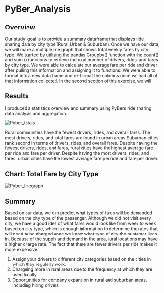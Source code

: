 # PyBer_Analysis
## Overview

Our study' goal is to provide a summary dataframe that displays ride sharing data by city type (Rural,Urban & Suburban). Once we have our data, we will make a multiple line graph that shows total weekly fares by city type. We started by utilizing the pandas Groupby() function with the count() and sum () functions to retrieve the total number of drivers, rides, and fares by city type. We were able to calculate our average fare per ride and driver after pulling this information and assigning it to functions. We were able to format into a new data frame and re-format the columns once we had all of that information collected. In the second section of this exercise, we will

## Results

I produced a statistics overview and summary using PyBers ride sharing data analysis and aggregation.

![Pyber_totals](https://user-images.githubusercontent.com/105666905/179148225-7f0a9933-7809-4b1e-9193-6a022b39523d.png)

Rural communities have the fewest drivers, rides, and overall fares. The most drivers, rides, and total fares are found in urban areas.Suburban cities rank second in terms of drivers, rides, and overall fares. Despite having the fewest drivers, rides, and fares, rural cities have the highest average fare per ride and fare per driver. Despite having the most drivers, rides, and fares, urban cities have the lowest average fare per ride and fare per driver.

## Chart: Total Fare by City Type

![Pyber_linegraph](https://user-images.githubusercontent.com/105666905/179150128-54cd5f5a-8c87-4e18-b992-21dd4367fc03.png)


## Summary

Based on our data, we can predict what types of fares will be demanded based on the city type of the passenger. Although we did not visit every city, we have a good idea of what fares would look like from week to week based on city type, which is enough information to determine the rates that will need to be charged once we know what type of city the customer lives in. Because of the supply and demand in the area, rural locations may have a higher charge rate. The fact that there are fewer drivers per ride makes it more expensive.

1. Assign your drivers to different city categories based on the cities in which they regularly work.
2. Chargeing more in rural areas due to the frequency at which they are used locally
3. Opportunities for company expansion in rural and suburban areas, including hiring drivers
